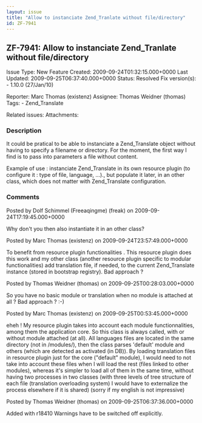 ```yaml
---
layout: issue
title: "Allow to instanciate Zend_Tranlate without file/directory"
id: ZF-7941
---
```


ZF-7941: Allow to instanciate Zend\_Tranlate without file/directory
-------------------------------------------------------------------

 Issue Type: New Feature Created: 2009-09-24T01:32:15.000+0000 Last Updated: 2009-09-25T06:37:40.000+0000 Status: Resolved Fix version(s): - 1.10.0 (27/Jan/10)
 
 Reporter:  Marc Thomas (existenz)  Assignee:  Thomas Weidner (thomas)  Tags: - Zend\_Translate
 
 Related issues: 
 Attachments: 
### Description

It could be pratical to be able to instanciate a Zend\_Translate object without having to specify a filename or directory. For the moment, the first way I find is to pass into parameters a file without content.

Example of use : instanciate Zend\_Translate in its own resource plugin (to configure it : type of file, language, ...)., but populate it later, in an other class, which does not matter with Zend\_Translate configuration.

 

 

### Comments

Posted by Dolf Schimmel (Freeaqingme) (freak) on 2009-09-24T17:19:45.000+0000

Why don't you then also instantiate it in an other class?

 

 

Posted by Marc Thomas (existenz) on 2009-09-24T23:57:49.000+0000

To benefit from resource plugin functionalities . This resource plugin does this work and my other class (another resource plugin specific to modular functionalities) add translation file, if needed, to the current Zend\_Translate instance (stored in bootstrap registry). Bad approach ?

 

 

Posted by Thomas Weidner (thomas) on 2009-09-25T00:28:03.000+0000

So you have no basic module or translation when no module is attached at all ? Bad approach ? :-)

 

 

Posted by Marc Thomas (existenz) on 2009-09-25T00:53:45.000+0000

eheh ! My resource plugin takes into account each module functionnalities, among them the application core. So this class is always called, with or without module attached (at all). All languages files are located in the same directory (not in /modules/), then the class parses 'default' module and others (which are detected as activated (in DB)). By loading translation files in resource plugin just for the core ("default" module), I would need to not take into account these files when I will load the rest (files linked to other modules), whereas it's simpler to load all of them in the same time, without having two processes in two classes (with three levels of tree structure of each file (translation overloading system) I would have to externalize the process elsewhere if it is shared) (sorry if my english is not impressive)

 

 

Posted by Thomas Weidner (thomas) on 2009-09-25T06:37:36.000+0000

Added with r18410 Warnings have to be switched off explicitly.

 

 